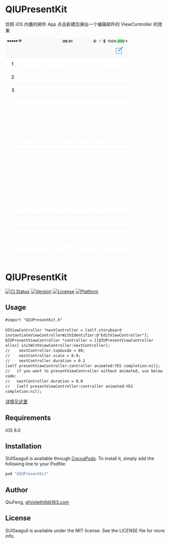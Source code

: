 # QIUPresentKit


仿照  iOS 内置的邮件 App 点击新建后弹出一个编辑邮件的 ViewController 的效果

![Demo](demo.gif)



# QIUPresentKit

[![CI Status](http://img.shields.io/travis/QiuFeng/SUISeagull.svg?style=flat)](https://travis-ci.org/QiuFeng/SUISeagull)
[![Version](https://img.shields.io/cocoapods/v/SUISeagull.svg?style=flat)](http://cocoapods.org/pods/SUISeagull)
[![License](https://img.shields.io/cocoapods/l/SUISeagull.svg?style=flat)](http://cocoapods.org/pods/SUISeagull)
[![Platform](https://img.shields.io/cocoapods/p/SUISeagull.svg?style=flat)](http://cocoapods.org/pods/SUISeagull)

## Usage
	
	#import "QIUPresentKit.h"

	UIViewController *nextController = [self.storyboard instantiateViewControllerWithIdentifier:@"EditViewController"];
    QIUPresentViewController *controller = [[QIUPresentViewController alloc] initWithViewController:nextController];
    //    nextController.topGuide = 80;
	//    nextController.scale = 0.9;
	//    nextController.duration = 0.1
    [self presentViewController:controller animated:YES completion:nil];
    //   if you want to presentViewController without animated, use below code:
    //   nextController.duration = 0.0
    //   [self presentViewController:controller animated:YES completion:nil];
    
[详情见这里](http://qiufeng.me/ios8uipresentationcontroller)


## Requirements

iOS 8.0

## Installation

SUISeagull is available through [CocoaPods](http://cocoapods.org). To install
it, simply add the following line to your Podfile:

```ruby
pod "QIUPresentKit"
```

## Author

QiuFeng, qfviolethill@163.com

## License

SUISeagull is available under the MIT license. See the LICENSE file for more info.
